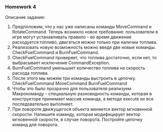### Homework 4
Описание задание:
1. Предположим, что у нас уже написаны команды MoveCommand и RotateCommand. Теперь возникло новое требование: пользователи в игре могут устанавливать правило - во время движение расходуется топливо, двигаться можно только при наличии топлива.
2. Реализовать новую возможность можно введя две новые команды. CheckFuelCommand и BurnFuelCommand.
3. CheckFuelCommand проверяет, что топлива достаточно, если нет, то выбрасывает исключение CommandException.
4. BurnFuelCommand уменьшает количество топлива на скорость расхода топлива.
5. После этого мы можем три команды выстроить в цепочку.
   CheckFuelCommand MoveCommand BurnFuelCommand
6.  Чтобы это было прозрачно для пользователя реализуем Макрокоманду - специальную разновидность команды, которая в конструкторе принимает массив команда,
   а методе execute их все последовательно выполняет.
7.  При повороте движущегося объекта меняется вектор мгновенной скорости. Напишите команду, которая модифицирует вектор мгновенной скорости, в 
 случае поворота.
Постройте цепочку команд для поворота.
